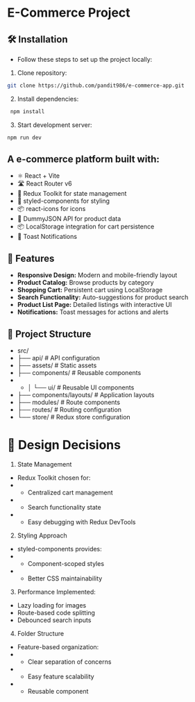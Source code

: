# E-Commerce Project

## 🛠️ Installation
- Follow these steps to set up the project locally:

1. Clone repository:
```bash
git clone https://github.com/pandit986/e-commerce-app.git
```
2. Install dependencies:
```bash
 npm install
```
3. Start development server:
```bash
npm run dev
```

## A e-commerce platform built with:
- ⚛️ React + Vite
- 🛣️ React Router v6
- 🧺 Redux Toolkit for state management
- 💅 styled-components for styling
- 📦 react-icons for icons
- 📡 DummyJSON API for product data
- 📦 LocalStorage integration for cart persistence
- 🔔 Toast Notifications

## 🚀 Features

- **Responsive Design:** Modern and mobile-friendly layout
- **Product Catalog:** Browse products by category
- **Shopping Cart:** Persistent cart using LocalStorage
- **Search Functionality:** Auto-suggestions for product search
- **Product List Page:** Detailed listings with interactive UI
- **Notifications:** Toast messages for actions and alerts

## 📁 Project Structure
- src/
- ├── api/                      # API configuration
- ├── assets/                   # Static assets
- ├── components/               # Reusable components
- - │   └── ui/                 # Reusable UI components
- ├── components/layouts/       # Application layouts
- ├── modules/                  # Route components
- ├── routes/                   # Routing configuration
- └── store/                    # Redux store configuration

# 🎨 Design Decisions
1. State Management
- Redux Toolkit chosen for:
- - Centralized cart management
- - Search functionality state
- - Easy debugging with Redux DevTools

2. Styling Approach
- styled-components provides:
- - Component-scoped styles
- - Better CSS maintainability

3. Performance Implemented:
- Lazy loading for images
- Route-based code splitting
- Debounced search inputs

4. Folder Structure
- Feature-based organization:
- - Clear separation of concerns
- - Easy feature scalability
- - Reusable component 